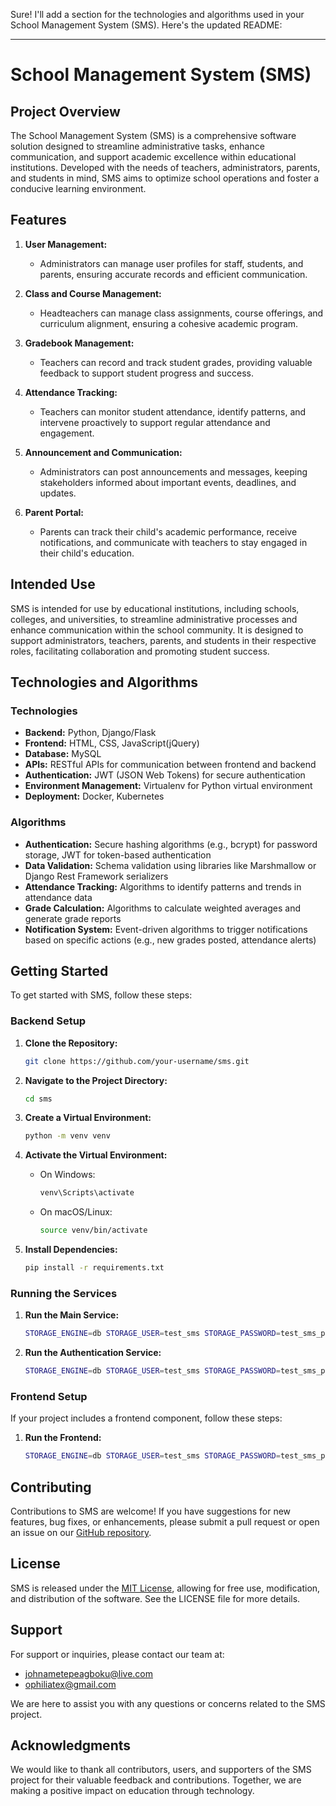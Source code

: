 Sure! I'll add a section for the technologies and algorithms used in your School Management System (SMS). Here's the updated README:

---

# School Management System (SMS)

## Project Overview

The School Management System (SMS) is a comprehensive software solution designed to streamline administrative tasks, enhance communication, and support academic excellence within educational institutions. Developed with the needs of teachers, administrators, parents, and students in mind, SMS aims to optimize school operations and foster a conducive learning environment.

## Features

1. **User Management:** 
   - Administrators can manage user profiles for staff, students, and parents, ensuring accurate records and efficient communication.

2. **Class and Course Management:** 
   - Headteachers can manage class assignments, course offerings, and curriculum alignment, ensuring a cohesive academic program.

3. **Gradebook Management:** 
   - Teachers can record and track student grades, providing valuable feedback to support student progress and success.

4. **Attendance Tracking:** 
   - Teachers can monitor student attendance, identify patterns, and intervene proactively to support regular attendance and engagement.

5. **Announcement and Communication:** 
   - Administrators can post announcements and messages, keeping stakeholders informed about important events, deadlines, and updates.

6. **Parent Portal:** 
   - Parents can track their child's academic performance, receive notifications, and communicate with teachers to stay engaged in their child's education.

## Intended Use

SMS is intended for use by educational institutions, including schools, colleges, and universities, to streamline administrative processes and enhance communication within the school community. It is designed to support administrators, teachers, parents, and students in their respective roles, facilitating collaboration and promoting student success.

## Technologies and Algorithms

### Technologies

- **Backend:** Python, Django/Flask
- **Frontend:** HTML, CSS, JavaScript(jQuery)
- **Database:** MySQL
- **APIs:** RESTful APIs for communication between frontend and backend
- **Authentication:** JWT (JSON Web Tokens) for secure authentication
- **Environment Management:** Virtualenv for Python virtual environment
- **Deployment:** Docker, Kubernetes

### Algorithms

- **Authentication:** Secure hashing algorithms (e.g., bcrypt) for password storage, JWT for token-based authentication
- **Data Validation:** Schema validation using libraries like Marshmallow or Django Rest Framework serializers
- **Attendance Tracking:** Algorithms to identify patterns and trends in attendance data
- **Grade Calculation:** Algorithms to calculate weighted averages and generate grade reports
- **Notification System:** Event-driven algorithms to trigger notifications based on specific actions (e.g., new grades posted, attendance alerts)

## Getting Started

To get started with SMS, follow these steps:

### Backend Setup

1. **Clone the Repository:**
   ```sh
   git clone https://github.com/your-username/sms.git
   ```

2. **Navigate to the Project Directory:**
   ```sh
   cd sms
   ```

3. **Create a Virtual Environment:**
   ```sh
   python -m venv venv
   ```

4. **Activate the Virtual Environment:**
   - On Windows:
     ```sh
     venv\Scripts\activate
     ```
   - On macOS/Linux:
     ```sh
     source venv/bin/activate
     ```

5. **Install Dependencies:**
   ```sh
   pip install -r requirements.txt
   ```

### Running the Services

1. **Run the Main Service:**
   ```sh
   STORAGE_ENGINE=db STORAGE_USER=test_sms STORAGE_PASSWORD=test_sms_password STORAGE_DATABASE=sms_test_db STORAGE_HOST=localhost SMS_ENV=test python3 -m modules.service.v1.app
   ```

2. **Run the Authentication Service:**
   ```sh
   STORAGE_ENGINE=db STORAGE_USER=test_sms STORAGE_PASSWORD=test_sms_password STORAGE_DATABASE=sms_test_db STORAGE_HOST=localhost python3 -m modules.service.v1.microservices.authentication_service
   ```

### Frontend Setup

If your project includes a frontend component, follow these steps:

1. **Run the Frontend:**
   ```sh
   STORAGE_ENGINE=db STORAGE_USER=test_sms STORAGE_PASSWORD=test_sms_password STORAGE_DATABASE=sms_test_db STORAGE_HOST=localhost python3 -m web_dynamic.sms
   ```

## Contributing

Contributions to SMS are welcome! If you have suggestions for new features, bug fixes, or enhancements, please submit a pull request or open an issue on our [GitHub repository](https://github.com/your-username/sms).

## License

SMS is released under the [MIT License](https://opensource.org/licenses/MIT), allowing for free use, modification, and distribution of the software. See the LICENSE file for more details.

## Support

For support or inquiries, please contact our team at:
- johnametepeagboku@live.com
- ophiliatex@gmail.com

We are here to assist you with any questions or concerns related to the SMS project.

## Acknowledgments

We would like to thank all contributors, users, and supporters of the SMS project for their valuable feedback and contributions. Together, we are making a positive impact on education through technology.